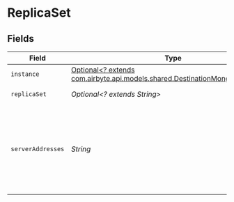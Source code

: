 # ReplicaSet


## Fields

| Field                                                                                                                             | Type                                                                                                                              | Required                                                                                                                          | Description                                                                                                                       | Example                                                                                                                           |
| --------------------------------------------------------------------------------------------------------------------------------- | --------------------------------------------------------------------------------------------------------------------------------- | --------------------------------------------------------------------------------------------------------------------------------- | --------------------------------------------------------------------------------------------------------------------------------- | --------------------------------------------------------------------------------------------------------------------------------- |
| `instance`                                                                                                                        | [Optional<? extends com.airbyte.api.models.shared.DestinationMongodbInstance>](../../models/shared/DestinationMongodbInstance.md) | :heavy_minus_sign:                                                                                                                | N/A                                                                                                                               |                                                                                                                                   |
| `replicaSet`                                                                                                                      | *Optional<? extends String>*                                                                                                      | :heavy_minus_sign:                                                                                                                | A replica set name.                                                                                                               |                                                                                                                                   |
| `serverAddresses`                                                                                                                 | *String*                                                                                                                          | :heavy_check_mark:                                                                                                                | The members of a replica set. Please specify `host`:`port` of each member seperated by comma.                                     | host1:27017,host2:27017,host3:27017                                                                                               |